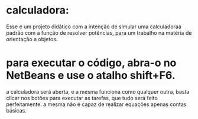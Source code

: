 # calculadora:

Esse é um projeto didático com a intenção de simular uma calculadoraa padrão com a função de resolver potências, para um trabalho na matéria de orientação a objetos.

# para executar o código, abra-o  no NetBeans e use o atalho shift+F6.

a calculadora será aberta, e a mesma funciona como qualquer outra, basta clicar nos botões para executar as tarefas, que tudo será feito perfeitamente.
a mesma não é capaz de realizar equações apenas contas básicas.
